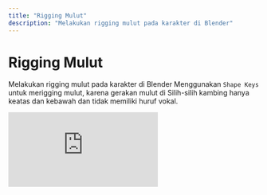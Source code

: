 ```yaml
---
title: "Rigging Mulut"
description: "Melakukan rigging mulut pada karakter di Blender"
---
```

# Rigging Mulut
Melakukan rigging mulut pada karakter di Blender
Menggunakan ```Shape Keys``` untuk merigging mulut, karena gerakan mulut di Silih-silih kambing hanya keatas dan kebawah dan tidak memiliki huruf vokal.
<iframe
  src="https://www.youtube.com/embed/yAvTDGcbRVQ"
  title="YouTube video player"
  frameBorder="0"
  allow="accelerometer; autoplay; clipboard-write; encrypted-media; gyroscope; picture-in-picture"
  allowFullScreen
></iframe>




